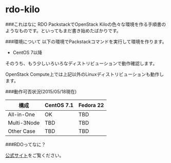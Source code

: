# rdo-kilo

###これはなに
RDO PackstackでOpenStack Kiloの色々な環境を作る手順書のようなものです。といってもまだ書き始めたばかりです。

###環境について
以下の環境でPackstackコマンドを実行して環境を作ります。

- CentOS 7以降

そのうち、もう少しいろいろなディストリビューションで動作確認します。

OpenStack Compute上では上記以外のLinuxディストリビューションも動作します。

###動作可否状況(2015/05/18現在)

構成             | CentOS 7.1   | Fedora 22   |
--------------- | ------------ | ----------- |
All-in-One      | OK           | TBD         |
Multi-3Node     | TBD          | TBD         |
Other Case      | TBD          | TBD         |

###RDOってなに？

[公式サイト](https://www.rdoproject.org/Main_Page)をご覧ください。

